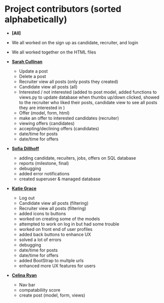 Project contributors (sorted alphabetically)
============================================
* **[All]**
* We all worked on the sign up as candidate, recruiter, and login
* We all worked together on the HTML files 

* **[Sarah Cullinan](https://github.com/sarahcullinan)**

  * Update a post
  * Delete a post
  * Recruiter view all posts (only posts they created)
  * Candidate view all posts (all)
  * Interested / not interested (added to post model, added functions to views.py to update database when thumbs up/down clicked, showed to the recruiter who liked their posts, candidate view to see all posts they are interested in )
  * Offer (model, form, html) 
  * make an offer to interested candidates (recruiter)
  * viewing offers (candidates)
  * accepting/declining offers (candidates)
  * date/time for posts
  * date/time for offers 

* **[Sofia Dillhoff](https://github.com/sdillho2)**

  * adding candidate, recuiters, jobs, offers on SQL database
  * reports (milestone, final)
  * debugging
  * added error notifications
  * created superuser & managed database 

* **[Katie Grace](https://github.com/katiegrace)**

  * Log out
  * Candidate view all posts (filtering)
  * Recruiter view all posts (filtering)
  * added icons to buttons 
  * worked on creating some of the models
  * attempted to work on log in but had some trouble
  * worked on front end of user profiles
  * added back buttons to enhance UX 
  * solved a lot of errors
  * debugging
  * date/time for posts
  * date/time for offers
  * added BootStrap to multple urls
  * enhanced more UX features for users


* **[Celina Ryan](https://github.com/celinaryan)**

  * Nav bar
  * compatabiliity score 
  * create post (model, form, views)
